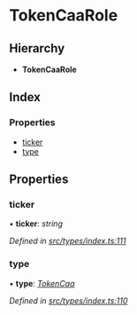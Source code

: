 # TokenCaaRole

## Hierarchy

* **TokenCaaRole**

## Index

### Properties

* [ticker](tokencaarole.md#ticker)
* [type](tokencaarole.md#type)

## Properties

### ticker

• **ticker**: _string_

_Defined in_ [_src/types/index.ts:111_](https://github.com/PolymathNetwork/polymesh-sdk/blob/23062de4/src/types/index.ts#L111)

### type

• **type**: [_TokenCaa_](../enums/roletype.md#tokencaa)

_Defined in_ [_src/types/index.ts:110_](https://github.com/PolymathNetwork/polymesh-sdk/blob/23062de4/src/types/index.ts#L110)

